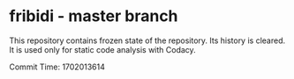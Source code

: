 # fribidi - master branch

This repository contains frozen state of the repository.
Its history is cleared. It is used only for static code
analysis with Codacy.

Commit Time: 1702013614